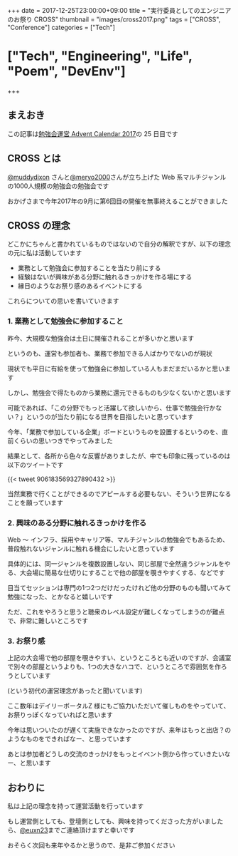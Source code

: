 +++
date = 2017-12-25T23:00:00+09:00
title = "実行委員としてのエンジニアのお祭り CROSS"
thumbnail = "images/cross2017.png"
tags = ["CROSS", "Conference"]
categories = ["Tech"]
# ["Tech", "Engineering", "Life", "Poem", "DevEnv"]
+++

## まえおき
この記事は[勉強会運営 Advent Calendar 2017](https://adventar.org/calendars/2514)の 25 日目です

## CROSS とは
[@muddydixon](https://twitter.com/muddydixon) さんと[@meryo2000](https://twitter.com/meryo2000)さんが立ち上げた Web 系マルチジャンルの1000人規模の勉強会の勉強会です

おかげさまで今年2017年の9月に第6回目の開催を無事終えることができました

## CROSS の理念
どこかにちゃんと書かれているものではないので自分の解釈ですが、以下の理念の元に私は活動しています

- 業務として勉強会に参加することを当たり前にする
- 経験はないが興味がある分野に触れるきっかけを作る場にする
- 縁日のようなお祭り感のあるイベントにする

これらについての思いを書いていきます

### 1. 業務として勉強会に参加すること
昨今、大規模な勉強会は土日に開催されることが多いかと思います

というのも、運営も参加者も、業務で参加できる人ばかりでないのが現状

現状でも平日に有給を使って勉強会に参加している人もまだまだいるかと思います

しかし、勉強会で得たものから業務に還元できるものも少なくないかと思います

可能であれば、「この分野でもっと活躍して欲しいから、仕事で勉強会行かない？」というのが当たり前になる世界を目指したいと思っています

今年、「業務で参加している企業」ボードというものを設置するというのを、直前くらいの思いつきでやってみました

結果として、各所から色々な反響がありましたが、中でも印象に残っているのは以下のツイートです

{{< tweet 906183569327890432 >}}

当然業務で行くことができるのでアピールする必要もない、そういう世界になることを願っています

### 2. 興味のある分野に触れるきっかけを作る
Web 〜 インフラ、採用やキャリア等、マルチジャンルの勉強会でもあるため、普段触れないジャンルに触れる機会にしたいと思っています

具体的には、同一ジャンルを複数設置しない、同じ部屋で全然違うジャンルをやる、大会場に簡易な仕切りにすることで他の部屋を覗きやすくする、などです

目当てセッションは専門の1つ2つだけだったけれど他の分野のものも聞いてみて勉強になった、とかなると嬉しいです

ただ、これをやろうと思うと聴衆のレベル設定が難しくなってしまうのが難点で、非常に難しいところです

### 3. お祭り感
上記の大会場で他の部屋を覗きやすい、というところとも近いのですが、会議室で別々の部屋というよりも、1つの大きなハコで、というところで雰囲気を作ろうとしています

(という初代の運営理念があったと聞いています)

ここ数年はデイリーポータルZ 様にもご協力いただいて催しものをやっていて、お祭りっぽくなっていればと思います

今年は思いついたのが遅くて実施できなかったのですが、来年はもっと出店？のようなものをできればなー、と思っています

あとは参加者どうしの交流のきっかけをもっとイベント側から作っていきたいなー、と思います

## おわりに
私は上記の理念を持って運営活動を行っています

もし運営側としても、登壇側としても、興味を持ってくださった方がいましたら、[@euxn23](https://twitter.com/euxn23)までご連絡頂けますと幸いです

おそらく次回も来年やるかと思うので、是非ご参加ください
